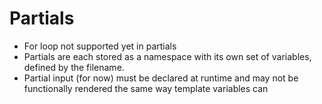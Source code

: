# Partials

- For loop not supported yet in partials 
- Partials are each stored as a namespace with its own set of variables, defined by the filename.
- Partial input (for now) must be declared at runtime and may not be functionally rendered the same way template variables can
